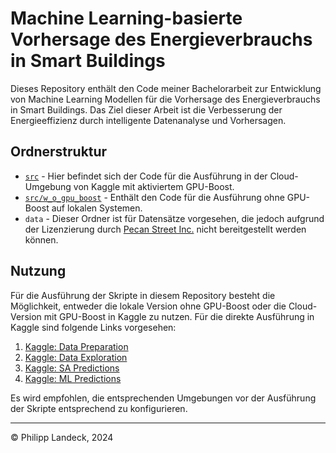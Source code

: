 # Machine Learning-basierte Vorhersage des Energieverbrauchs in Smart Buildings

Dieses Repository enthält den Code meiner Bachelorarbeit zur Entwicklung von Machine Learning Modellen für die Vorhersage des Energieverbrauchs in Smart Buildings. Das Ziel dieser Arbeit ist die Verbesserung der Energieeffizienz durch intelligente Datenanalyse und Vorhersagen.

## Ordnerstruktur

- [`src`](#) - Hier befindet sich der Code für die Ausführung in der Cloud-Umgebung von Kaggle mit aktiviertem GPU-Boost.
- [`src/w_o_gpu_boost`](#) - Enthält den Code für die Ausführung ohne GPU-Boost auf lokalen Systemen.
- `data` - Dieser Ordner ist für Datensätze vorgesehen, die jedoch aufgrund der Lizenzierung durch [Pecan Street Inc.](https://www.pecanstreet.org/) nicht bereitgestellt werden können.

## Nutzung

Für die Ausführung der Skripte in diesem Repository besteht die Möglichkeit, entweder die lokale Version ohne GPU-Boost oder die Cloud-Version mit GPU-Boost in Kaggle zu nutzen. Für die direkte Ausführung in Kaggle sind folgende Links vorgesehen:

1. [Kaggle: Data Preparation](https://www.kaggle.com/code/philipplandeck/data-preparation-1)
2. [Kaggle: Data Exploration](https://www.kaggle.com/code/philipplandeck/data-exploration-2)
3. [Kaggle: SA Predictions](https://www.kaggle.com/code/philipplandeck/sa-predictions-3)
4. [Kaggle: ML Predictions](https://www.kaggle.com/code/philipplandeck/ml-predictions-4)

Es wird empfohlen, die entsprechenden Umgebungen vor der Ausführung der Skripte entsprechend zu konfigurieren.

---

&copy; Philipp Landeck, 2024
